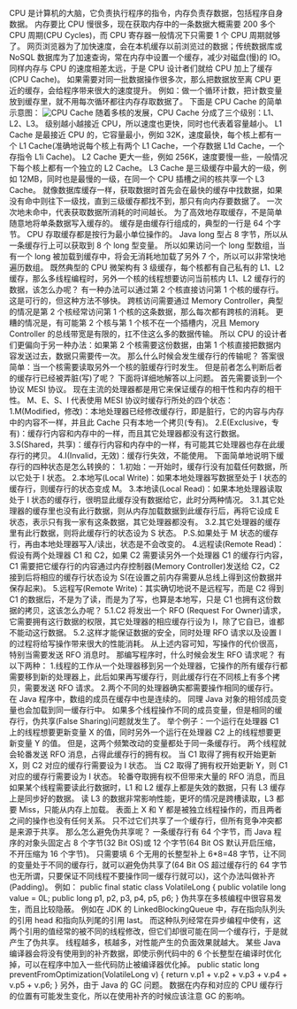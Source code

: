 CPU 是计算机的大脑，它负责执行程序的指令，内存负责存数据，包括程序自身数据。
内存要比 CPU 慢很多，现在获取内存中的一条数据大概需要 200 多个 CPU 周期(CPU Cycles)，而 CPU 寄存器一般情况下只需要 1 个 CPU 周期就够了。
网页浏览器为了加快速度，会在本机缓存以前浏览过的数据；传统数据库或 NoSQL 数据库为了加速查询，常在内存中设置一个缓存，减少对磁盘(慢)的 IO。
同样内存与 CPU 的速度相差太远，于是 CPU 设计者们就给 CPU 加上了缓存(CPU Cache)。
如果需要对同一批数据操作很多次，那么把数据放至离 CPU 更近的缓存，会给程序带来很大的速度提升。
例如：做一个循环计数，把计数变量放到缓存里，就不用每次循环都往内存存取数据了。
下面是 CPU Cache 的简单示意图：
<img src="/images/cpu-cache.png" title="CPU Cache"/>
随着多核的发展，CPU Cache 分成了三个级别：L1、L2、L3。
级别越小越接近 CPU，所以速度也更快，同时也代表着容量越小。
L1 Cache 是最接近 CPU 的，它容量最小，例如 32K，速度最快，每个核上都有一个 L1 Cache(准确地说每个核上有两个 L1 Cache，一个存数据 L1d Cache，一个存指令 L1i Cache)。
L2 Cache 更大一些，例如 256K，速度要慢一些，一般情况下每个核上都有一个独立的 L2 Cache。
L3 Cache 是三级缓存中最大的一级，例如 12MB，同时也是最慢的一级，在同一个 CPU 插槽之间的核共享一个 L3 Cache。
就像数据库缓存一样，获取数据时首先会在最快的缓存中找数据，如果没有命中则往下一级找，直到三级缓存都找不到，那只有向内存要数据了。
一次次地未命中，代表获取数据所消耗的时间越长。
为了高效地存取缓存，不是简单随意地将单条数据写入缓存的。
缓存是由缓存行组成的，典型的一行是 64 个字节。
CPU 存取缓存都是按行为最小单位操作的。
Java long 型占 8 字节，所以从一条缓存行上可以获取到 8 个 long 型变量。
所以如果访问一个 long 型数组，当有一个 long 被加载到缓存中，将会无消耗地加载了另外 7 个，所以可以非常快地遍历数组。
既然典型的 CPU 微架构有 3 级缓存，每个核都有自己私有的 L1、L2 缓存，那么多线程编程时，另外一个核的线程想要访问当前核内 L1、L2 缓存行的数据，该怎么办呢？
有一种办法可以通过第 2 个核直接访问第 1 个核的缓存行。
这是可行的，但这种方法不够快。
跨核访问需要通过 Memory Controller，典型的情况是第 2 个核经常访问第 1 个核的这条数据，那么每次都有跨核的消耗。
更糟的情况是，有可能第 2 个核与第 1 个核不在一个插槽内，况且 Memory Controller 的总线带宽是有限的，扛不住这么多的数据传输。
所以 CPU 的设计者们更偏向于另一种办法：如果第 2 个核需要这份数据，由第 1 个核直接把数据内容发送过去，数据只需要传一次。
那么什么时候会发生缓存行的传输呢？
答案很简单：当一个核需要读取另外一个核的脏缓存行时发生。
但是前者怎么判断后者的缓存行已经被弄脏(写)了呢？
下面将详细地解答以上问题。
首先需要谈到一个协议 MESI 协议。
现在主流的处理器都是用它来保证缓存的相干性和内存的相干性。
M、E、S、I 代表使用 MESI 协议时缓存行所处的四个状态：
1.M(Modified，修改)：本地处理器已经修改缓存行，即是脏行，它的内容与内存中的内容不一样，并且此 Cache 只有本地一个拷贝(专有)。
2.E(Exclusive，专有)：缓存行内容和内存中的一样，而且其它处理器都没有这行数据。
3.S(Shared，共享)：缓存行内容和内存中的一样，有可能其它处理器也存在此缓存行的拷贝。
4.I(Invalid，无效)：缓存行失效，不能使用。
下面简单地说明下缓存行的四种状态是怎么转换的：
1.初始：一开始时，缓存行没有加载任何数据，所以它处于 I 状态。
2.本地写(Local Write)：如果本地处理器写数据至处于 I 状态的缓存行，则缓存行的状态变成 M。
3.本地读(Local Read)：如果本地处理器读取处于 I 状态的缓存行，很明显此缓存没有数据给它，此时分两种情况。
  3.1.其它处理器的缓存里也没有此行数据，则从内存加载数据到此缓存行后，再将它设成 E 状态，表示只有我一家有这条数据，其它处理器都没有。
  3.2.其它处理器的缓存里有此行数据，则将此缓存行的状态设为 S 状态。
  P.S.如果处于 M 状态的缓存行，再由本地处理器写入/读出，状态是不会改变的。
4.远程读(Remote Read)：假设有两个处理器 C1 和 C2，如果 C2 需要读另外一个处理器 C1 的缓存行内容，C1 需要把它缓存行的内容通过内存控制器(Memory Controller)发送给 C2，C2 接到后将相应的缓存行状态设为 S(在设置之前内存需要从总线上得到这份数据并保存起来)。
5.远程写(Remote Write)：其实确切地说不是远程写，而是 C2 得到 C1 的数据后，不是为了读，而是为了写，也算是本地写，只是 C1 也拥有这份数据的拷贝，这该怎么办呢？
  5.1.C2 将发出一个 RFO (Request For Owner)请求，它需要拥有这行数据的权限，其它处理器的相应缓存行设为 I，除了它自已，谁都不能动这行数据。
  5.2.这样才能保证数据的安全，同时处理 RFO 请求以及设置 I 的过程将给写操作带来很大的性能消耗。
从上述内容可知，写操作的代价很高，特别当需要发送 RFO 消息时。
那编写程序时，什么时候会发生 RFO 请求呢？
有以下两种：
1.线程的工作从一个处理器移到另一个处理器，它操作的所有缓存行都需要移到新的处理器上，此后如果再写缓存行，则此缓存行在不同核上有多个拷贝，需要发送 RFO 请求。
2.两个不同的处理器确实都需要操作相同的缓存行。
在 Java 程序中，数组的成员在缓存中也是连续的。
同理 Java 对象的相邻成员变量也会加载到同一缓存行中。
如果多个线程操作不同的成员变量，但是相同的缓存行，伪共享(False Sharing)问题就发生了。
举个例子：一个运行在处理器 C1 上的线程想要更新变量 X 的值，同时另外一个运行在处理器 C2 上的线程想要更新变量 Y 的值。
但是，这两个频繁改动的变量都处于同一条缓存行。
两个线程就会轮番发送 RFO 消息，占得此缓存行的拥有权。
当 C1 取得了拥有权开始更新 X，则 C2 对应的缓存行需要设为 I 状态。
当 C2 取得了拥有权开始更新 Y，则 C1 对应的缓存行需要设为 I 状态。
轮番夺取拥有权不但带来大量的 RFO 消息，而且如果某个线程需要读此行数据时，L1 和 L2 缓存上都是失效的数据，只有 L3 缓存上是同步好的数据。
读 L3 的数据非常影响性能，更坏的情况是跨槽读取，L3 都要 Miss，只能从内存上加载。
表面上 X 和 Y 都是被独立线程操作的，而且两者之间的操作也没有任何关系。
只不过它们共享了一个缓存行，但所有竞争冲突都是来源于共享。
那么怎么避免伪共享呢？
一条缓存行有 64 个字节，而 Java 程序的对象头固定占 8 个字节(32 Bit OS)或 12 个字节(64 Bit OS 默认开启压缩，不开压缩为 16 个字节)。
只需要填 6 个无用的长整型补上 6*8=48 字节，让不同的变量处于不同的缓存行，就可以避免伪共享了(64 Bit OS 超过缓存行的 64 字节也无所谓，只要保证不同线程不要操作同一缓存行就可以)，这个办法叫做补齐(Padding)。
例如：
public final static class VolatileLong {
    public volatile long value = 0L;
    public long p1, p2, p3, p4, p5, p6;
}
伪共享在多核编程中很容易发生，而且比较隐蔽。
例如在 JDK 的 LinkedBlockingQueue 中，存在指向队列头的引用 head 和指向队列尾的引用 last。
而这种队列经常在异步编程中使有，这两个引用的值经常的被不同的线程修改，但它们却很可能在同一个缓存行，于是就产生了伪共享。
线程越多，核越多，对性能产生的负面效果就越大。
某些 Java 编译器会将没有使用到的补齐数据，即使示例代码中的 6 个长整型在编译时优化掉，可以在程序中加入一些代码防止被编译器优化掉。
public static long preventFromOptimization(VolatileLong v) {
    return v.p1 + v.p2 + v.p3 + v.p4 + v.p5 + v.p6;
}
另外，由于 Java 的 GC 问题。
数据在内存和对应的 CPU 缓存行的位置有可能发生变化，所以在使用补齐的时候应该注意 GC 的影响。
